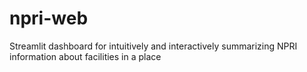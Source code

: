 # npri-web
Streamlit dashboard for intuitively and interactively summarizing NPRI information about facilities in a place
